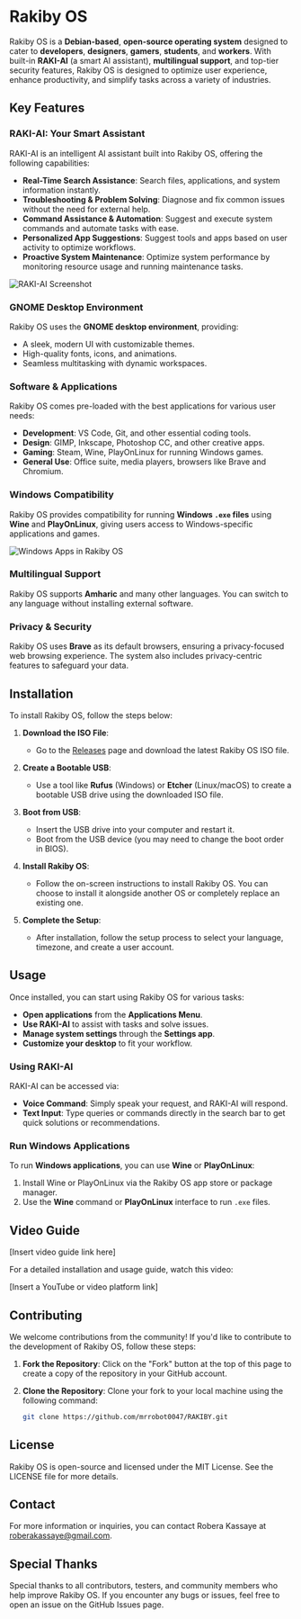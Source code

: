 # Rakiby OS

Rakiby OS is a **Debian-based**, **open-source operating system** designed to cater to **developers**, **designers**, **gamers**, **students**, and **workers**. With built-in **RAKI-AI** (a smart AI assistant), **multilingual support**, and top-tier security features, Rakiby OS is designed to optimize user experience, enhance productivity, and simplify tasks across a variety of industries.

## Key Features

### RAKI-AI: Your Smart Assistant
RAKI-AI is an intelligent AI assistant built into Rakiby OS, offering the following capabilities:
- **Real-Time Search Assistance**: Search files, applications, and system information instantly.
- **Troubleshooting & Problem Solving**: Diagnose and fix common issues without the need for external help.
- **Command Assistance & Automation**: Suggest and execute system commands and automate tasks with ease.
- **Personalized App Suggestions**: Suggest tools and apps based on user activity to optimize workflows.
- **Proactive System Maintenance**: Optimize system performance by monitoring resource usage and running maintenance tasks.

![RAKI-AI Screenshot](path/to/your/image.png)

### GNOME Desktop Environment
Rakiby OS uses the **GNOME desktop environment**, providing:
- A sleek, modern UI with customizable themes.
- High-quality fonts, icons, and animations.
- Seamless multitasking with dynamic workspaces.

### Software & Applications
Rakiby OS comes pre-loaded with the best applications for various user needs:
- **Development**: VS Code, Git, and other essential coding tools.
- **Design**: GIMP, Inkscape, Photoshop CC, and other creative apps.
- **Gaming**: Steam, Wine, PlayOnLinux for running Windows games.
- **General Use**: Office suite, media players, browsers like Brave and Chromium.

### Windows Compatibility
Rakiby OS provides compatibility for running **Windows `.exe` files** using **Wine** and **PlayOnLinux**, giving users access to Windows-specific applications and games.

![Windows Apps in Rakiby OS](path/to/your/image2.png)

### Multilingual Support
Rakiby OS supports **Amharic** and many other languages. You can switch to any language without installing external software.

### Privacy & Security
Rakiby OS uses **Brave**  as its default browsers, ensuring a privacy-focused web browsing experience. The system also includes privacy-centric features to safeguard your data.

## Installation

To install Rakiby OS, follow the steps below:

1. **Download the ISO File**:
   - Go to the [Releases](https://github.com/mrrobot0047/RAKIBY/releases) page and download the latest Rakiby OS ISO file.

2. **Create a Bootable USB**:
   - Use a tool like **Rufus** (Windows) or **Etcher** (Linux/macOS) to create a bootable USB drive using the downloaded ISO file.

3. **Boot from USB**:
   - Insert the USB drive into your computer and restart it.
   - Boot from the USB device (you may need to change the boot order in BIOS).

4. **Install Rakiby OS**:
   - Follow the on-screen instructions to install Rakiby OS. You can choose to install it alongside another OS or completely replace an existing one.

5. **Complete the Setup**:
   - After installation, follow the setup process to select your language, timezone, and create a user account.

## Usage

Once installed, you can start using Rakiby OS for various tasks:

- **Open applications** from the **Applications Menu**.
- **Use RAKI-AI** to assist with tasks and solve issues.
- **Manage system settings** through the **Settings app**.
- **Customize your desktop** to fit your workflow.

### Using RAKI-AI
RAKI-AI can be accessed via:
- **Voice Command**: Simply speak your request, and RAKI-AI will respond.
- **Text Input**: Type queries or commands directly in the search bar to get quick solutions or recommendations.

### Run Windows Applications
To run **Windows applications**, you can use **Wine** or **PlayOnLinux**:
1. Install Wine or PlayOnLinux via the Rakiby OS app store or package manager.
2. Use the **Wine** command or **PlayOnLinux** interface to run `.exe` files.

## Video Guide

[Insert video guide link here]

For a detailed installation and usage guide, watch this video:

[Insert a YouTube or video platform link]

## Contributing

We welcome contributions from the community! If you'd like to contribute to the development of Rakiby OS, follow these steps:

1. **Fork the Repository**: Click on the "Fork" button at the top of this page to create a copy of the repository in your GitHub account.

2. **Clone the Repository**: Clone your fork to your local machine using the following command:
   ```bash
   git clone https://github.com/mrrobot0047/RAKIBY.git
## License
Rakiby OS is open-source and licensed under the MIT License. See the LICENSE file for more details.

## Contact
For more information or inquiries, you can contact Robera Kassaye at roberakassaye@gmail.com.

## Special Thanks
Special thanks to all contributors, testers, and community members who help improve Rakiby OS. If you encounter any bugs or issues, feel free to open an issue on the GitHub Issues page.
